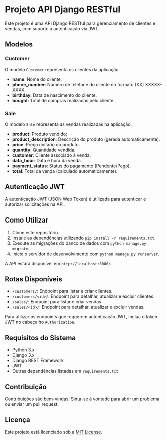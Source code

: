 # Projeto API Django RESTful

Este projeto é uma API Django RESTful para gerenciamento de clientes e vendas, com suporte a autenticação via JWT.

## Modelos

### Customer

O modelo `Customer` representa os clientes da aplicação.

- **name**: Nome do cliente.
- **phone_number**: Número de telefone do cliente no formato (XX) XXXXX-XXXX.
- **birthday**: Data de nascimento do cliente.
- **bought**: Total de compras realizadas pelo cliente.

### Sale

O modelo `Sale` representa as vendas realizadas na aplicação.

- **product**: Produto vendido;
- **product_description**: Descrição do produto (gerada automaticamente).
- **price**: Preço unitário do produto.
- **quantity**: Quantidade vendida.
- **customer**: Cliente associado à venda.
- **data_hour**: Data e hora da venda.
- **payment_status**: Status do pagamento (Pendente/Pago).
- **total**: Total da venda (calculado automaticamente).

## Autenticação JWT

A autenticação JWT (JSON Web Token) é utilizada para autenticar e autorizar solicitações na API.

## Como Utilizar

1. Clone este repositório.
2. Instale as dependências utilizando `pip install -r requirements.txt`.
3. Execute as migrações do banco de dados com `python manage.py migrate`.
4. Inicie o servidor de desenvolvimento com `python manage.py runserver`.

A API estará disponível em `http://localhost:8000/`.

## Rotas Disponíveis

- `/customers/`: Endpoint para listar e criar clientes.
- `/customers/<id>/`: Endpoint para detalhar, atualizar e excluir clientes.
- `/sales/`: Endpoint para listar e criar vendas.
- `/sales/<id>/`: Endpoint para detalhar, atualizar e excluir vendas.

Para utilizar os endpoints que requerem autenticação JWT, inclua o token JWT no cabeçalho `Authorization`.

## Requisitos do Sistema

- Python 3.x
- Django 3.x
- Django REST Framework
- JWT
- Outras dependências listadas em `requirements.txt`.

## Contribuição

Contribuições são bem-vindas! Sinta-se à vontade para abrir um problema ou enviar um pull request.

## Licença

Este projeto está licenciado sob a [MIT License](LICENSE).

